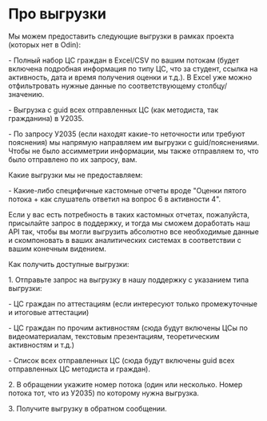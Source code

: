 # Про выгрузки

Мы можем предоставить следующие выгрузки в рамках проекта (которых нет в Odin):

\- Полный набор ЦС граждан в Excel/CSV по вашим потокам (будет включена подробная информация по типу ЦС, что за студент, ссылка на активность, дата и время получения оценки и т.д.). В Excel уже можно отфильтровать нужные данные по соответствующему столбцу/значению.

\- Выгрузка с guid всех отправленных ЦС (как методиста, так гражданина) в У2035.

\- По запросу У2035 (если находят какие-то неточности или требуют пояснения) мы напрямую направляем им выгрузки с guid/пояснениями. Чтобы не было ассимметрии информации, мы также отправляем то, что было отправлено по их запросу, вам.

Какие выгрузки мы не предоставляем:

\- Какие-либо специфичные кастомные отчеты вроде "Оценки пятого потока + как слушатель ответил на вопрос 6 в активности 4".

Если у вас есть потребность в таких кастомных отчетах, пожалуйста, присылайте запрос в поддержку, и тогда мы сможем доработать наш API так, чтобы вы могли выгрузить абсолютно все необходимые данные и скомпоновать в ваших аналитических системах в соответствии с вашим конечным видением.

Как получить доступные выгрузки:

1\. Отправьте запрос на выгрузку в нашу поддержку с указанием типа выгрузки:

\- ЦС граждан по аттестациям (если интересуют только промежуточные и итоговые аттестации)

\- ЦС граждан по прочим активностям (сюда будут включены ЦСы по видеоматериалам, текстовым презентациям, теоретическим активностям и т.д.)

\- Список всех отправленных ЦС (сюда будут включены guid всех отправленных ЦС методиста и граждан).

2\. В обращении укажите номер потока (один или несколько. Номер потока тот, что из У2035) по которому нужна выгрузка.

3\. Получите выгрузку в обратном сообщении.
